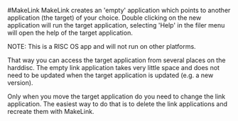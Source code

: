 #MakeLink
MakeLink creates an 'empty' application which points to another application (the target) of your choice. Double clicking on the new application will run the target application, selecting 'Help' in the filer menu will open the help of the target application.

NOTE: This is a RISC OS app and will not run on other platforms.

That way you can access the target application from several places on the harddisc. The empty link application takes very little space and does not need to be updated when the target application is updated (e.g. a new version).

Only when you move the target application do you need to change the link application. The easiest way to do that is to delete the link applications and recreate them with MakeLink.